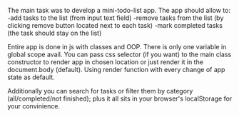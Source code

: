 The main task was to develop a mini-todo-list app.
The app should allow to:
-add tasks to the list (from input text field)
-remove tasks from the list (by clicking remove button located next to each task)
-mark completed tasks (the task should stay on the list)

Entire app is done in js with classes and OOP. There is only one variable in global scope avail. You can pass css selector (if you want) to the main class constructor to render app in chosen location or just render it in the document.body (default). Using render function with every change of app state as default.

Additionally you can search for tasks or filter them by category (all/completed/not finished); plus it all sits in your browser's localStorage for your convinience.
